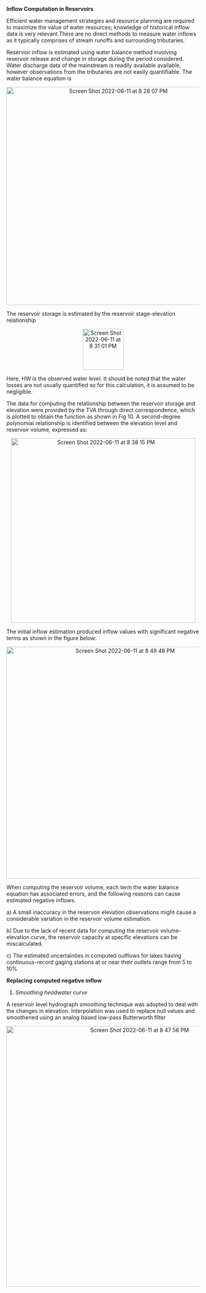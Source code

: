
**Inflow Computation in Reservoirs**

Efficient water management strategies and resource planning are required to maximize the value of water resources; knowledge of historical inflow data is very relevant.There are no direct methods to measure water inflows as it typically comprises of stream runoffs and surrounding tributaries. 

Reservoir inflow is estimated using water balance method involving reservoir release and change in storage during the period considered. Water discharge data of the mainstream is readily available available, however observations from the tributaries are not easily quantifiable. The water balance equation is

<p align="center">

<img width="568" alt="Screen Shot 2022-06-11 at 8 28 07 PM" src="https://user-images.githubusercontent.com/107319637/173209262-cf43e84f-1e59-4d93-a587-d7b657c343f1.png">
</p>

The reservoir storage is estimated by the reservoir stage-elevation relationship
<p align="center">
<img width="107" alt="Screen Shot 2022-06-11 at 8 31 01 PM" src="https://user-images.githubusercontent.com/107319637/173209314-16e866a9-ce47-4f3b-bcb0-9962ff3c7646.png">
</p>
Here, HW is the observed water level. It should be noted that the water losses are not usually quantified so for this calculation, it is assumed to be negligible.


The data for computing the relationship between the reservoir storage and elevation were provided by the TVA through direct correspondence, which is plotted to obtain the function as shown in Fig 10. A second-degree polynomial relationship is identified between the elevation level and reservoir volume, expressed as:
<p align="center">
<img width="481" alt="Screen Shot 2022-06-11 at 8 38 15 PM" src="https://user-images.githubusercontent.com/107319637/173209488-2c97a832-43da-49bd-be9a-de68a81d5e13.png">
</p>
The initial inflow estimation produced inflow values with significant negative terms as shown in the figure below:
<p align="center">
<img width="604" alt="Screen Shot 2022-06-11 at 8 49 48 PM" src="https://user-images.githubusercontent.com/107319637/173209645-64f377a3-670f-4c24-8455-abaac7b54f86.png">
</p>

When computing the reservoir volume, each term the water balance equation has associated errors, and the following reasons can cause estimated negative inflows.

a)	A small inaccuracy in the reservoir elevation observations might cause a considerable variation in the reservoir volume estimation.

b)	Due to the lack of recent data for computing the reservoir volume- elevation curve, the reservoir capacity at specific elevations can be miscalculated.

c)	The estimated uncertainties in computed outflows for lakes having continuous-record gaging stations at or near their outlets range from 5 to 10%

**Replacing computed negative inflow**
1. *Smoothing headwater curve*

A reservoir level hydrograph smoothing technique was adopted to deal with the changes in elevation. Interpolation was used to replace null values and smoothened using an analog based low-pass Butterworth filter

<p align="center">
<img width="679" alt="Screen Shot 2022-06-11 at 8 47 56 PM" src="https://user-images.githubusercontent.com/107319637/173209625-0383df64-0580-437e-8dd2-5da33480d172.png">
</p>
